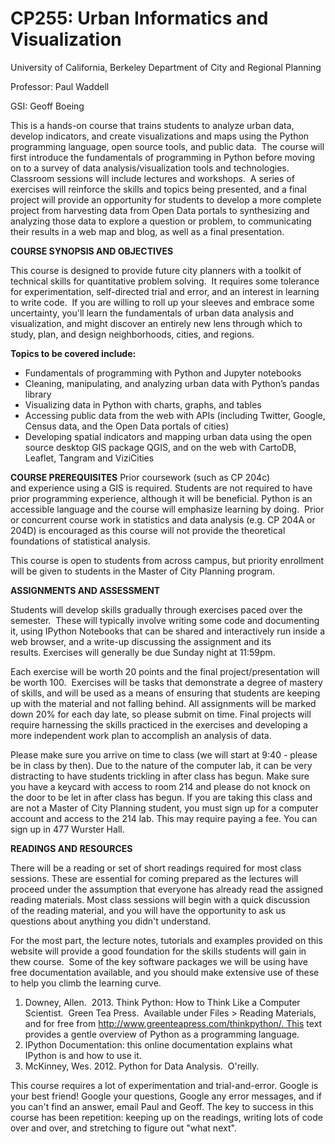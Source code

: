 # CP255: Urban Informatics and Visualization
 
University of California, Berkeley
Department of City and Regional Planning

Professor: Paul Waddell

GSI: Geoff Boeing

This is a hands-on course that trains students to analyze urban data, develop indicators, and create visualizations and maps using the Python programming language, open source tools, and public data.  The course will first introduce the fundamentals of programming in Python before moving on to a survey of data analysis/visualization tools and technologies.  Classroom sessions will include lectures and workshops.  A series of exercises will reinforce the skills and topics being presented, and a final project will provide an opportunity for students to develop a more complete project from harvesting data from Open Data portals to synthesizing and analyzing those data to explore a question or problem, to communicating their results in a web map and blog, as well as a final presentation.

**COURSE SYNOPSIS AND OBJECTIVES**

This course is designed to provide future city planners with a toolkit of technical skills for quantitative problem solving.  It requires some tolerance for experimentation, self-directed trial and error, and an interest in learning to write code.  If you are willing to roll up your sleeves and embrace some uncertainty, you'll learn the fundamentals of urban data analysis and visualization, and might discover an entirely new lens through which to study, plan, and design neighborhoods, cities, and regions.

**Topics to be covered include:**

- Fundamentals of programming with Python and Jupyter notebooks
- Cleaning, manipulating, and analyzing urban data with Python’s pandas library
- Visualizing data in Python with charts, graphs, and tables
- Accessing public data from the web with APIs (including Twitter, Google, Census data, and the Open Data portals of cities)
- Developing spatial indicators and mapping urban data using the open source desktop GIS package QGIS, and on the web with CartoDB, Leaflet, Tangram and ViziCities

**COURSE PREREQUISITES**
Prior coursework (such as CP 204c) and experience using a GIS is required. Students are not required to have prior programming experience, although it will be beneficial. Python is an accessible language and the course will emphasize learning by doing.  Prior or concurrent course work in statistics and data analysis (e.g. CP 204A or 204D) is encouraged as this course will not provide the theoretical foundations of statistical analysis.

This course is open to students from across campus, but priority enrollment will be given to students in the Master of City Planning program.

**ASSIGNMENTS AND ASSESSMENT**

Students will develop skills gradually through exercises paced over the semester.  These will typically involve writing some code and documenting it, using IPython Notebooks that can be shared and interactively run inside a web browser, and a write-up discussing the assignment and its results. Exercises will generally be due Sunday night at 11:59pm.

Each exercise will be worth 20 points and the final project/presentation will be worth 100.  Exercises will be tasks that demonstrate a degree of mastery of skills, and will be used as a means of ensuring that students are keeping up with the material and not falling behind. All assignments will be marked down 20% for each day late, so please submit on time. Final projects will require harnessing the skills practiced in the exercises and developing a more independent work plan to accomplish an analysis of data.

Please make sure you arrive on time to class (we will start at 9:40 - please be in class by then). Due to the nature of the computer lab, it can be very distracting to have students trickling in after class has begun. Make sure you have a keycard with access to room 214 and please do not knock on the door to be let in after class has begun. If you are taking this class and are not a Master of City Planning student, you must sign up for a computer account and access to the 214 lab. This may require paying a fee. You can sign up in 477 Wurster Hall.
 

**READINGS AND RESOURCES**

There will be a reading or set of short readings required for most class sessions. These are essential for coming prepared as the lectures will proceed under the assumption that everyone has already read the assigned reading materials. Most class sessions will begin with a quick discussion of the reading material, and you will have the opportunity to ask us questions about anything you didn't understand.

For the most part, the lecture notes, tutorials and examples provided on this website will provide a good foundation for the skills students will gain in thew course.  Some of the key software packages we will be using have free documentation available, and you should make extensive use of these to help you climb the learning curve.
1. Downey, Allen.  2013. Think Python: How to Think Like a Computer Scientist.  Green Tea Press.  Available under Files > Reading Materials, and for free from http://www.greenteapress.com/thinkpython/. This text provides a gentle overview of Python as a programming language. 
2. IPython Documentation: this online documentation explains what IPython is and how to use it.
3. McKinney, Wes. 2012. Python for Data Analysis.  O'reilly. 

This course requires a lot of experimentation and trial-and-error. Google is your best friend! Google your questions, Google any error messages, and if you can't find an answer, email Paul and Geoff. The key to success in this course has been repetition: keeping up on the readings, writing lots of code over and over, and stretching to figure out "what next".
